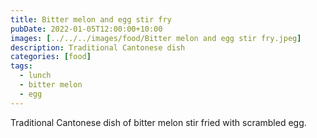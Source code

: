 ```yaml
---
title: Bitter melon and egg stir fry
pubDate: 2022-01-05T12:00:00+10:00
images: [../../../images/food/Bitter melon and egg stir fry.jpeg]
description: Traditional Cantonese dish
categories: [food]
tags:
  - lunch
  - bitter melon
  - egg
---
```


Traditional Cantonese dish of bitter melon stir fried with scrambled egg.

